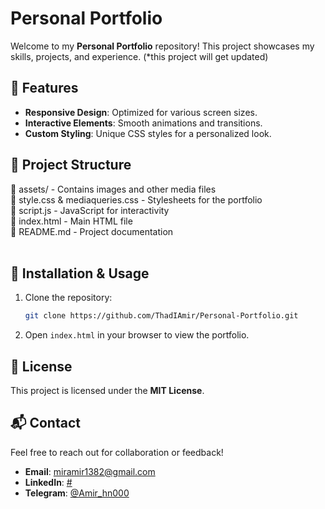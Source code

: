 # Personal Portfolio

Welcome to my **Personal Portfolio** repository! This project showcases my skills, projects, and experience.
(*this project will get updated)

## 🚀 Features
- **Responsive Design**: Optimized for various screen sizes.
- **Interactive Elements**: Smooth animations and transitions.
- **Custom Styling**: Unique CSS styles for a personalized look.

## 📂 Project Structure

📁 assets/ - Contains images and other media files  
📄 style.css & mediaqueries.css - Stylesheets for the portfolio  
📄 script.js - JavaScript for interactivity  
📄 index.html - Main HTML file  
📄 README.md - Project documentation  
<br>
## 🔧 Installation & Usage
1. Clone the repository:
   ```sh
   git clone https://github.com/ThadIAmir/Personal-Portfolio.git
   ```
2. Open `index.html` in your browser to view the portfolio.

## 📜 License
This project is licensed under the **MIT License**.

## 📬 Contact
Feel free to reach out for collaboration or feedback!
- **Email**: [miramir1382@gmail.com](mailto:miramir1382@gmail.com)
- **LinkedIn**: [#](https://www.linkedin.com/in/#)
- **Telegram**: [@Amir_hn000](https://t.me/Amir_hn000)

